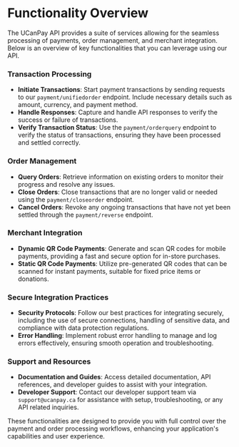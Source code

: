 # Functionality Overview

The UCanPay API provides a suite of services allowing for the seamless processing of payments, order management, and
merchant integration. Below is an overview of key functionalities that you can leverage using our API.

### Transaction Processing

- **Initiate Transactions**: Start payment transactions by sending requests to our `payment/unifiedorder` endpoint.
  Include necessary details such as amount, currency, and payment method.
- **Handle Responses**: Capture and handle API responses to verify the success or failure of transactions.
- **Verify Transaction Status**: Use the `payment/orderquery` endpoint to verify the status of transactions, ensuring
  they have been processed and settled correctly.

### Order Management

- **Query Orders**: Retrieve information on existing orders to monitor their progress and resolve any issues.
- **Close Orders**: Close transactions that are no longer valid or needed using the `payment/closeorder` endpoint.
- **Cancel Orders**: Revoke any ongoing transactions that have not yet been settled through the `payment/reverse`
  endpoint.

### Merchant Integration

- **Dynamic QR Code Payments**: Generate and scan QR codes for mobile payments, providing a fast and secure option for
  in-store purchases.
- **Static QR Code Payments**: Utilize pre-generated QR codes that can be scanned for instant payments, suitable for
  fixed price items or donations.

### Secure Integration Practices

- **Security Protocols**: Follow our best practices for integrating securely, including the use of secure connections,
  handling of sensitive data, and compliance with data protection regulations.
- **Error Handling**: Implement robust error handling to manage and log errors effectively, ensuring smooth operation
  and troubleshooting.

### Support and Resources

- **Documentation and Guides**: Access detailed documentation, API references, and developer guides to assist with your
  integration.
- **Developer Support**: Contact our developer support team via `support@ucanpay.ca` for assistance with setup,
  troubleshooting, or any API related inquiries.

These functionalities are designed to provide you with full control over the payment and order processing workflows,
enhancing your application's capabilities and user experience.

